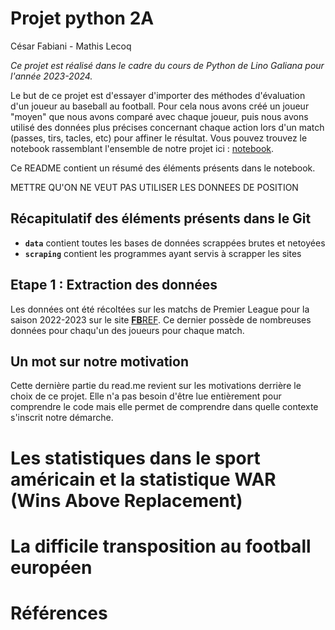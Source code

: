 # Projet python 2A
César Fabiani - Mathis Lecoq

_Ce projet est réalisé dans le cadre du cours de Python de Lino Galiana pour l'année 2023-2024._

Le but de ce projet est d'essayer d'importer des méthodes d'évaluation d'un joueur au baseball au football. Pour cela nous avons créé un joueur "moyen" que nous avons comparé avec chaque joueur, puis nous avons utilisé des données plus précises concernant chaque action lors d'un match (passes, tirs, tacles, etc) pour affiner le résultat. Vous pouvez trouvez le notebook rassemblant l'ensemble de notre projet ici : [notebook](https://github.com/lecoqm/evaluation_football/blob/main/notebook.ipynb).

Ce README contient un résumé des éléments présents dans le notebook.

METTRE QU'ON NE VEUT PAS UTILISER LES DONNEES DE POSITION

## Récapitulatif des éléments présents dans le Git

- **`data`** contient toutes les bases de données scrappées brutes et netoyées
- **`scraping`** contient les programmes ayant servis à scrapper les sites

## Etape 1 : Extraction des données

Les données ont été récoltées sur les matchs de Premier League pour la saison 2022-2023 sur le site [**FB**REF](https://fbref.com/fr/). Ce dernier possède de nombreuses données pour chaqu'un des joueurs pour chaque match. 




## Un mot sur notre motivation

Cette dernière partie du read.me revient sur les motivations derrière le choix de ce projet. Elle n'a pas besoin d'être lue entièrement pour comprendre le code mais elle permet de comprendre dans quelle contexte s'inscrit notre démarche.

# Les statistiques dans le sport américain et la statistique WAR (Wins Above Replacement)

# La difficile transposition au football européen

# Références